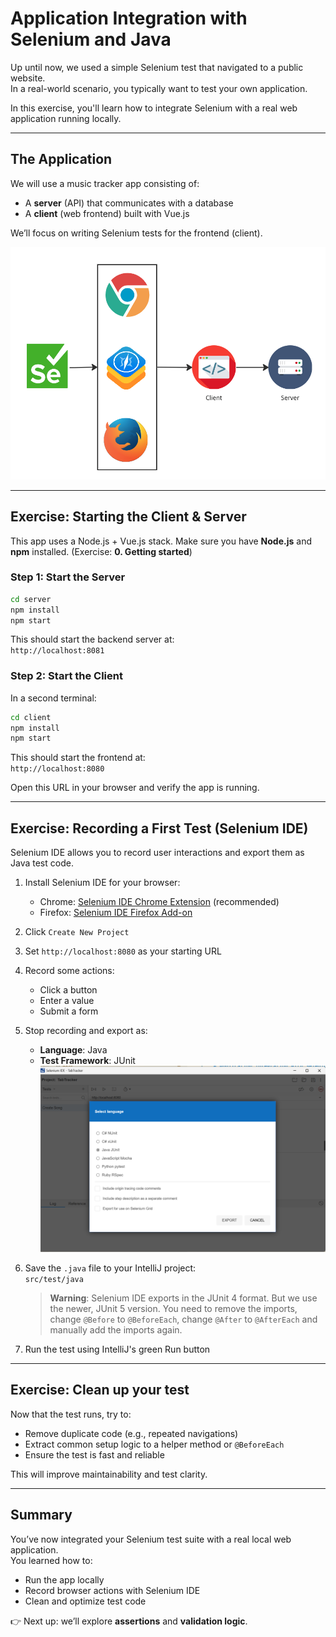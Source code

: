 # Application Integration with Selenium and Java

Up until now, we used a simple Selenium test that navigated to a public website.  
In a real-world scenario, you typically want to test your own application.

In this exercise, you'll learn how to integrate Selenium with a real web application running locally.

---

## The Application

We will use a music tracker app consisting of:
- A **server** (API) that communicates with a database
- A **client** (web frontend) built with Vue.js

We’ll focus on writing Selenium tests for the frontend (client).

![Inspect the driver element](./images/client_server.png)

---

## Exercise: Starting the Client & Server

This app uses a Node.js + Vue.js stack. Make sure you have **Node.js** and **npm** installed. (Exercise: **0. Getting started**)

### Step 1: Start the Server

```bash
cd server
npm install
npm start
```

This should start the backend server at:  
`http://localhost:8081`

### Step 2: Start the Client

In a second terminal:

```bash
cd client
npm install
npm start
```

This should start the frontend at:  
`http://localhost:8080`

Open this URL in your browser and verify the app is running.

---

## Exercise: Recording a First Test (Selenium IDE)

Selenium IDE allows you to record user interactions and export them as Java test code.

1. Install Selenium IDE for your browser:
   - Chrome: [Selenium IDE Chrome Extension](https://chrome.google.com/webstore/detail/selenium-ide/mooikfkahbdckldjjndioackbalphokd) (recommended)
   - Firefox: [Selenium IDE Firefox Add-on](https://addons.mozilla.org/en-US/firefox/addon/selenium-ide/)
2. Click `Create New Project`
3. Set `http://localhost:8080` as your starting URL
4. Record some actions:
   - Click a button
   - Enter a value
   - Submit a form
5. Stop recording and export as:
   - **Language**: Java
   - **Test Framework**: JUnit
   ![Inspect the driver element](./images/recorder_export.png)
6. Save the `.java` file to your IntelliJ project:  
   `src/test/java`
   > **Warning**: Selenium IDE exports in the JUnit 4 format. But we use the newer, JUnit 5 version. You need to remove the imports, change `@Before` to `@BeforeEach`, change `@After` to `@AfterEach` and manually add the imports again. 

7. Run the test using IntelliJ's green Run button

---

## Exercise: Clean up your test

Now that the test runs, try to:

- Remove duplicate code (e.g., repeated navigations)
- Extract common setup logic to a helper method or `@BeforeEach`
- Ensure the test is fast and reliable

This will improve maintainability and test clarity.

---

## Summary

You’ve now integrated your Selenium test suite with a real local web application.  
You learned how to:
- Run the app locally
- Record browser actions with Selenium IDE
- Clean and optimize test code

👉 Next up: we’ll explore **assertions** and **validation logic**.
